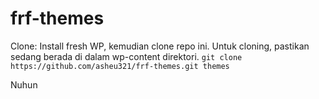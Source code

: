 # frf-themes
Clone:
Install fresh WP, kemudian clone repo ini. Untuk cloning, pastikan sedang berada di dalam wp-content direktori.
`git clone https://github.com/asheu321/frf-themes.git themes`

Nuhun
